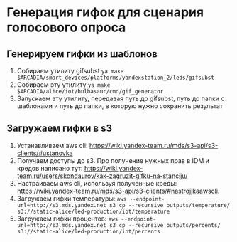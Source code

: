 # Генерация гифок для сценария голосового опроса

## Генерируем гифки из шаблонов
1. Собираем утилиту gifsubst `ya make $ARCADIA/smart_devices/platforms/yandexstation_2/leds/gifsubst`
2. Собираем эту утилиту `ya make $ARCADIA/alice/iot/bulbasaur/cmd/gif_generator`
3. Запускаем эту утилиту, передавая путь до gifsubst, путь до папки с шаблонами и путь до папки, в которую нужно сохранить результат

## Загружаем гифки в s3
1. Устанавливаем aws cli: https://wiki.yandex-team.ru/mds/s3-api/s3-clients/#ustanovka
2. Получаем доступы до s3. Про получение нужных прав в IDM и кредов написано тут: https://wiki.yandex-team.ru/users/skondaurov/kak-zagruzit-gifku-na-stanciju/
3. Настраиваем aws cli, используя полученные креды: https://wiki.yandex-team.ru/mds/s3-api/s3-clients/#nastrojjkaawscli.
4. Загружаем гифки температуры: `aws --endpoint-url=http://s3.mds.yandex.net s3 cp --recursive outputs/temperature/ s3://static-alice/led-production/iot/temperature`
5. Загружаем гифки процентов: `aws --endpoint-url=http://s3.mds.yandex.net s3 cp --recursive outputs/percents/ s3://static-alice/led-production/iot/percents`
